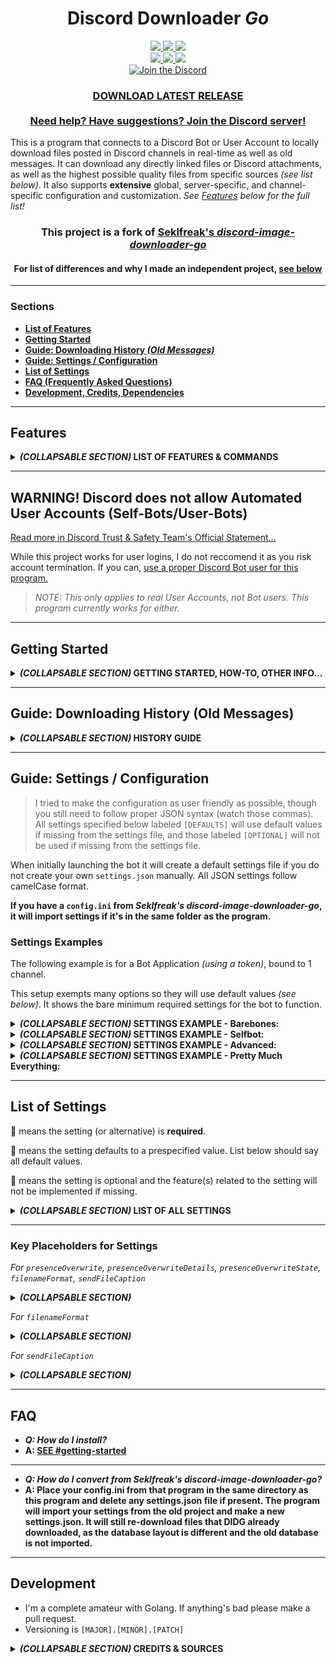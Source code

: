 <h1 align="center">
    Discord Downloader <i>Go</i>
</h1>
<p align="center">
    <a href="https://travis-ci.com/get-got/discord-downloader-go" alt="Travis Build">
        <img src="https://travis-ci.com/get-got/discord-downloader-go.svg?branch=master" />
    </a>
    <a href="https://hub.docker.com/r/getgot/discord-downloader-go" alt="Docker Build">
        <img src="https://img.shields.io/docker/cloud/build/getgot/discord-downloader-go" />
    </a>
    <a href="https://goreportcard.com/report/github.com/get-got/discord-downloader-go" alt="Go Report Card">
        <img src="https://goreportcard.com/badge/github.com/get-got/discord-downloader-go" />
    </a>
    <br>
    <a href="https://github.com/get-got/discord-downloader-go/releases" alt="All Releases">
        <img src="https://img.shields.io/github/downloads/get-got/discord-downloader-go/total?label=all-releases&logo=GitHub" />
    </a>
    <a href="https://hub.docker.com/r/getgot/discord-downloader-go" alt="Docker Pulls">
        <img src="https://img.shields.io/docker/pulls/getgot/discord-downloader-go?label=docker-pulls&logo=Docker" />
    </a>
    <a href="https://github.com/get-got/discord-downloader-go/releases/latest" alt="Latest Release">
        <img src="https://img.shields.io/github/downloads/get-got/discord-downloader-go/latest/total?label=latest-release&logo=GitHub" />
    </a>
    <br>
    <a href="https://discord.gg/6Z6FJZVaDV">
        <img src="https://img.shields.io/discord/780985109608005703?logo=discord"alt="Join the Discord">
    </a>
</p>
<h3 align="center">
    <a href="https://github.com/get-got/discord-downloader-go/releases/latest">
        <b>DOWNLOAD LATEST RELEASE</b>
    </a>
    <br/><br/>
    <a href="https://discord.com/invite/6Z6FJZVaDV">
        <b>Need help? Have suggestions? Join the Discord server!</b>
    </a>
</h3>

This is a program that connects to a Discord Bot or User Account to locally download files posted in Discord channels in real-time as well as old messages. It can download any directly linked files or Discord attachments, as well as the highest possible quality files from specific sources _(see list below)_. It also supports **extensive** global, server-specific, and channel-specific configuration and customization. _See [Features](#Features) below for the full list!_

<h3 align="center">
    <b>This project is a fork of <a href="https://github.com/Seklfreak/discord-image-downloader-go">Seklfreak's <i>discord-image-downloader-go</i></a></b>
</h3>
<h4 align="center">
    For list of differences and why I made an independent project, <a href="#differences-from-seklfreaks-discord-image-downloader-go--why-i-made-this"><b>see below</b></a>
</h4>

---

### Sections
* [**List of Features**](#features)
* [**Getting Started**](#getting-started)
* [**Guide: Downloading History _(Old Messages)_**](#guide-downloading-history-old-messages)
* [**Guide: Settings / Configuration**](#guide-settings--configuration)
* [**List of Settings**](#list-of-settings)
* [**FAQ (Frequently Asked Questions)**](#faq)
* [**Development, Credits, Dependencies**](#development)

---

## Features

<details>
<summary><b><i>(COLLAPSABLE SECTION)</i> LIST OF FEATURES & COMMANDS</b></summary>

### Supported Download Sources
* Discord File Attachments
* Direct Links to Files
* Twitter _(requires API key, see config section)_
* Instagram [BROKEN, WORKING ON IT]
* Reddit [BROKEN, WORKING ON IT]
* Imgur _(Single Posts & Albums)_
* Streamable
* Gfycat
* Tistory
* Mastodon [BROKEN, WORKING ON IT]
* Flickr _(requires API key, see config section)_
* Google Drive _(requires API Credentials, see config section)_
* _I'll always welcome requests but some sources can be tricky to parse..._
  
### Commands
Commands are used as `ddg <command> <?arguments?>` _(unless you've changed the prefix)_
Command     | Arguments? | Description
---         | ---   | ---
`help`, `commands`  | No    | Lists all commands.
`ping`, `test`      | No    | Pings the bot.
`info`      | No    | Displays relevant Discord info.
`status`    | No    | Shows the status of the bot.
`stats`     | No    | Shows channel stats.
`history`   | [**SEE HISTORY SECTION**](#guide-downloading-history-old-messages) | **(BOT AND SERVER ADMINS ONLY)** Processes history for old messages in channel.
`exit`, `kill`, `reload`    | No    | **(BOT ADMINS ONLY)** Exits the bot _(or restarts if using a keep-alive process manager)_.
`emojis`    | Optionally specify server IDs to download emojis from; separate by commas | **(BOT ADMINS ONLY)** Saves all emojis for channel.

</details>

---

## **WARNING!** Discord does not allow Automated User Accounts (Self-Bots/User-Bots)
[Read more in Discord Trust & Safety Team's Official Statement...](https://support.discordapp.com/hc/en-us/articles/115002192352-Automated-user-accounts-self-bots-)

While this project works for user logins, I do not reccomend it as you risk account termination. If you can, [use a proper Discord Bot user for this program.](https://discord.com/developers/applications)

> _NOTE: This only applies to real User Accounts, not Bot users. This program currently works for either._

---

## Getting Started
<details>
<summary><b><i>(COLLAPSABLE SECTION)</i> GETTING STARTED, HOW-TO, OTHER INFO...</b></summary>

_Confused? Try looking at [the step-by-step list.](#getting-started-step-by-step)_

Depending on your purpose for this program, there are various ways you can run it.
- [Run the executable file for your platform. _(Process managers like **pm2** work well for this)_](https://github.com/get-got/discord-downloader-go/releases/latest)
- [Run the executable file via command prompt. _(`discord-downloader-go.exe settings2` or similar to run multiple instances sharing a database with separate settings files)_](https://github.com/get-got/discord-downloader-go/releases/latest)
- [Run automated image builds in Docker.](https://hub.docker.com/r/getgot/discord-downloader-go) _(Google it)._
  - Mount your settings.json to ``/root/settings.json``
  - Mount a folder named "database" to ``/root/database``
  - Mount your save folders or the parent of your save folders within ``/root/``
    - _i.e. ``X:\My Folder`` to ``/root/My Folder``_
- Install Golang and compile/run the source code yourself. _(Google it)_

You can either create a `settings.json` following the examples & variables listed below, or have the program create a default file (if it is missing when you run the program, it will make one, and ask you if you want to enter in basic info for the new file).
- [Ensure you follow proper JSON syntax to avoid any unexpected errors.](https://www.w3schools.com/js/js_json_syntax.asp)
- [Having issues? Try this JSON Validator to ensure it's correctly formatted.](https://jsonformatter.curiousconcept.com/)

### Getting Started Step-by-Step
1. Download & put executable within it's own folder.
2. Configure Main Settings (or run once to have settings generated). [_(SEE BELOW)_](#list-of-settings)
3. Enter your login credentials in the `"credentials"` section. [_(SEE BELOW)_](#list-of-settings)
4. Put your Discord User ID as in the `"admins"` list of the settings. [_(SEE BELOW)_](#list-of-settings)
5. Put a Discord Channel ID for a private channel you have access to into the `"adminChannels"`. [_(SEE BELOW)_](#list-of-settings)
6. Put your desired Discord Channel IDs into the `"channels"` section. [_(SEE BELOW)_](#list-of-settings)
- I know it can be confusing if you don't have experience with programming or JSON in general, but this was the ideal setup for extensive configuration like this. Just be careful with comma & quote placement and you should be fine. [See examples below for help.](#settings-examples)

### Bot Login Credentials...
* If using a **Bot Application,** enter the token into the `"token"` setting. Remove the lines for `"username"` and `"password"` or leave blank (`""`). **To create a Bot User,** go to [discord.com/developers/applications](https://discord.com/developers/applications) and create a `New Application`. Once created, go to `Bot` and create. The token can be found on the `Bot` page. To invite to your server(s), go to `OAuth2` and check `"bot"`, copy the url, paste into browser and follow prompts for adding to server(s).
* If using a **User Account (Self-Bot),** fill out the `"username"` and `"password"` settings. Remove the line for `"token"` or leave blank (`""`).
* If using a **User Account (Self-Bot) with 2FA (Two-Factor Authentication),** enter the token into the `"token"` setting. Remove the lines for `"username"` and `"password"` or leave blank (`""`). Token can be found from `Developer Tools` in browser under `localStorage.token` or in the Discord client `Ctrl+Shift+I (Windows)`/`Cmd+Option+I (Mac)` under `Application → Local Storage → https://discordapp.com → "token"`.

### Bot Permissions in Discord...
* In order to perform basic downloading functions, the bot will need `Read Message` permissions in the server(s) of your designated channel(s).
* In order to respond to commands, the bot will need `Send Message` permissions in the server(s) of your designated channel(s). If executing commands via an Admin Channel, the bot will only need `Send Message` permissions for that channel, and that permission will not be required for the source channel.
* In order to process history commands, the bot will need `Read Message History` permissions in the server(s) of your designated channel(s).

#### NOTE: GENUINE DISCORD BOTS REQUIRE PERMISSIONS ENABLED!
* Go to the Discord Application management page, choose your application, go to the `Bot` category, and ensure `Message Content Intent` is enabled.

<img src="https://i.imgur.com/2GcyA2B.png"/>

### How to Find Discord IDs...
* ***Use the info command!***
* **Discord Developer Mode:** Enable `Developer Mode` in Discord settings under `Appearance`.
* **Finding Channel ID:** _Enable Discord Developer Mode (see above),_ right click on the channel and `Copy ID`.
* **Finding User ID:** _Enable Discord Developer Mode (see above),_ right click on the user and `Copy ID`.
* **Finding Emoji ID:** _Enable Discord Developer Mode (see above),_ right click on the emoji and `Copy ID`.
* **Finding DM/PM ID:** Inspect Element on the DM icon for the desired user. Look for `href="/channels/@me/CHANNEL_ID_HERE"`. Using this ID in place of a normal channel ID should work perfectly fine.

---

### Differences from [Seklfreak's _discord-image-downloader-go_](https://github.com/Seklfreak/discord-image-downloader-go) & Why I made this
* _Better command formatting & support_
* Configuration is JSON-based rather than ini to allow more elaborate settings and better organization. With this came many features such as channel-specific settings.
* Channel-specific control of downloaded filetypes / content types (considers things like .mov as videos as well, rather than ignore them), Optional dividing of content types into separate folders.
* **Download Support for Reddit & Mastodon.**
* (Optional) Reactions upon download success.
* (Optional) Discord messages upon encountered errors.
* Extensive bot status/presence customization.
* Consistent Log Formatting, Color-Coded Logging
* Somewhat different organization than original project; initially created from scratch then components ported over.
* _Various fixes, improvements, and dependency updates that I also contributed to Seklfreak's original project._

> I've been a user of Seklfreak's project since ~2018 and it's been great for my uses, but there were certain aspects I wanted to expand upon, one of those being customization of channel configuration, and other features like message reactions upon success, differently formatted statuses, etc. If some aspects are rudimentary or messy, please make a pull request, as this is my first project using Go and I've learned everything from observation & Stack Overflow.

</details>

---

## Guide: Downloading History (Old Messages)
<details>
<summary><b><i>(COLLAPSABLE SECTION)</i> HISTORY GUIDE</b></summary>

> This guide is to show you how to make the bot go through all old messages in a channel and catalog them as though they were being sent right now, in order to download them all.

### Command Arguments
If no channel IDs are specified, it will try and use the channel ID for the channel you're using the command in.

Argument / Flag         | Details
---                     | ---
**channel ID(s)**       | One or more channel IDs, separated by commas if multiple.
`all`                   | Use all available registered channels.
`cancel` or `stop`      | Stop downloading history for specified channel(s).
`--since=YYYY-MM-DD`    | Will process messages sent after this date.
`--since=message_id`    | Will process messages sent after this message.
`--before=YYYY-MM-DD`   | Will process messages sent before this date.
`--before=message_id`   | Will process messages sent before this message.

***Order of arguments does not matter.***

#### Examples
* `ddg history`
* `ddg history cancel`
* `ddg history all`
* `ddg history stop all`
* `ddg history 000111000111000`
* `ddg history 000111000111000, 000222000222000`
* `ddg history 000111000111000,000222000222000,000333000333000`
* `ddg history 000111000111000, 000333000333000 cancel`
* `ddg history 000111000111000 --before=000555000555000`
* `ddg history 000111000111000 --since=2020-01-02`
* `ddg history 000111000111000 --since=2020-10-12 --before=2021-05-06`
* `ddg history 000111000111000 --since=000555000555000 --before=2021-05-06`

</details>

---

## Guide: Settings / Configuration
> I tried to make the configuration as user friendly as possible, though you still need to follow proper JSON syntax (watch those commas). All settings specified below labeled `[DEFAULTS]` will use default values if missing from the settings file, and those labeled `[OPTIONAL]` will not be used if missing from the settings file.

When initially launching the bot it will create a default settings file if you do not create your own `settings.json` manually. All JSON settings follow camelCase format.

**If you have a ``config.ini`` from _Seklfreak's discord-image-downloader-go_, it will import settings if it's in the same folder as the program.**

### Settings Examples
The following example is for a Bot Application _(using a token)_, bound to 1 channel.

This setup exempts many options so they will use default values _(see below)_. It shows the bare minimum required settings for the bot to function.

<details>
<summary><b><i>(COLLAPSABLE SECTION)</i> SETTINGS EXAMPLE - Barebones:</b></summary>

```javascript
{
    "credentials": {
        "token": "YOUR_TOKEN"
    },
    "channels": [
        {
            "channel": "DISCORD_CHANNEL_ID_TO_DOWNLOAD_FROM",
            "destination": "FOLDER_LOCATION_TO_DOWNLOAD_TO"
        }
    ]
}
```

</details>

<details>
<summary><b><i>(COLLAPSABLE SECTION)</i> SETTINGS EXAMPLE - Selfbot:</b></summary>

```javascript
{
    "credentials": {
        "email": "REPLACE_WITH_YOUR_EMAIL",
        "password": "REPLACE_WITH_YOUR_PASSWORD"
    },
    "scanOwnMessages": true,
    "presenceEnabled": false,
    "channels": [
        {
            "channel": "DISCORD_CHANNEL_ID_TO_DOWNLOAD_FROM",
            "destination": "FOLDER_LOCATION_TO_DOWNLOAD_TO",
            "allowCommands": false,
            "errorMessages": false,
            "reactWhenDownloaded": false
        }
    ]
}
```

</details>

<details>
<summary><b><i>(COLLAPSABLE SECTION)</i> SETTINGS EXAMPLE - Advanced:</b></summary>

```javascript
{
    "credentials": {
        "token": "YOUR_TOKEN",
        "twitterAccessToken": "aaa",
        "twitterAccessTokenSecret": "bbb",
        "twitterConsumerKey": "ccc",
        "twitterConsumerSecret": "ddd"
    },
    "admins": [ "YOUR_DISCORD_USER_ID", "YOUR_FRIENDS_DISCORD_USER_ID" ],
    "adminChannels": [
        {
            "channel": "CHANNEL_ID_FOR_ADMIN_CONTROL"
        }
    ],
    "debugOutput": true,
    "commandPrefix": "downloader_",
    "allowSkipping": true,
    "allowGlobalCommands": true,
    "asyncHistory": false,
    "downloadRetryMax": 5,
    "downloadTimeout": 120,
    "githubUpdateChecking": true,
    "discordLogLevel": 2,
    "filterDuplicateImages": true,
    "filterDuplicateImagesThreshold": 75,
    "presenceEnabled": true,
    "presenceStatus": "dnd",
    "presenceType": 3,
    "presenceOverwrite": "{{count}} files",
    "filenameFormat": "{{date}} {{file}}",
    "filenameDateFormat": "2006.01.02-15.04.05 ",
    "embedColor": "#EE22CC",
    "inflateCount": 12345,
    "channels": [
        {
            "channel": "THIS_CHANNEL_ONLY_DOWNLOADS_MEDIA",
            "destination": "media",
            "overwriteAllowSkipping": false,
            "saveImages": true,
            "saveVideos": true,
            "saveAudioFiles": true,
            "saveTextFiles": false,
            "saveOtherFiles": false
        },
        {
            "channel": "THIS_CHANNEL_IS_STEALTHY",
            "destination": "stealthy",
            "allowCommands": false,
            "errorMessages": false,
            "updatePresence": false,
            "reactWhenDownloaded": false
        },
        {
            "channels": [ "CHANNEL_1", "CHANNEL_2", "CHANNEL_3", "CHANNEL_4", "CHANNEL_5" ],
            "destination": "stuff",
            "allowCommands": false,
            "errorMessages": false,
            "updatePresence": false,
            "reactWhenDownloaded": false
        }
    ]
}
```

</details>

<details>
<summary><b><i>(COLLAPSABLE SECTION)</i> SETTINGS EXAMPLE - Pretty Much Everything:</b></summary>

```javascript
{
    "_constants": {
        "DOWNLOAD_FOLDER":              "X:/Discord Downloads",
        "MY_TOKEN":                     "aaabbbccc111222333",
        "TWITTER_ACCESS_TOKEN_SECRET":  "aaabbbccc111222333",
        "TWITTER_ACCESS_TOKEN":         "aaabbbccc111222333",
        "TWITTER_CONSUMER_KEY":         "aaabbbccc111222333",
        "TWITTER_CONSUMER_SECRET":      "aaabbbccc111222333",
        "FLICKR_API_KEY":               "aaabbbccc111222333",
        "GOOGLE_DRIVE_CREDS":           "googleDriveCreds.json",

        "MY_USER_ID":       "000111222333444555",
        "BOBS_USER_ID":     "000111222333444555",

        "SERVER_MAIN":               "000111222333444555",
        "CHANNEL_MAIN_GENERAL":      "000111222333444555",
        "CHANNEL_MAIN_MEMES":        "000111222333444555",
        "CHANNEL_MAIN_SPAM":         "000111222333444555",
        "CHANNEL_MAIN_PHOTOS":       "000111222333444555",
        "CHANNEL_MAIN_ARCHIVE":      "000111222333444555",
        "CHANNEL_MAIN_BOT_ADMIN":    "000111222333444555",

        "SERVER_BOBS":              "000111222333444555",
        "CHANNEL_BOBS_GENERAL":     "000111222333444555",
        "CHANNEL_BOBS_MEMES":       "000111222333444555",
        "CHANNEL_BOBS_SPAM":        "000111222333444555",
        "CHANNEL_BOBS_BOT_ADMIN":   "000111222333444555",

        "SERVER_GAMERZ":                "000111222333444555",
        "CHANNEL_GAMERZ_GENERAL":       "000111222333444555",
        "CHANNEL_GAMERZ_MEMES":         "000111222333444555",
        "CHANNEL_GAMERZ_VIDEOS":        "000111222333444555",
        "CHANNEL_GAMERZ_SPAM":          "000111222333444555",
        "CHANNEL_GAMERZ_SCREENSHOTS":   "000111222333444555"
    },
    "credentials": {
        "token": "MY_TOKEN",
        "twitterAccessToken": "TWITTER_ACCESS_TOKEN",
        "twitterAccessTokenSecret": "TWITTER_ACCESS_TOKEN_SECRET",
        "twitterConsumerKey": "TWITTER_CONSUMER_KEY",
        "twitterConsumerSecret": "TWITTER_CONSUMER_SECRET",
        "flickrApiKey": "FLICKR_API_KEY",
        "googleDriveCredentialsJSON": "GOOGLE_DRIVE_CREDS"
    },
    "admins": [ "MY_USER_ID", "BOBS_USER_ID" ],
    "adminChannels": [
        {
            "channel": "CHANNEL_MAIN_BOT_ADMIN"
        },
        {
            "channel": "CHANNEL_BOBS_BOT_ADMIN"
        }
    ],
    "debugOutput": true,
    "commandPrefix": "d_",
    "allowSkipping": true,
    "scanOwnMessages": true,
    "checkPermissions": false,
    "allowGlobalCommands": false,
    "autorunHistory": true,
    "autorunHistoryBefore": "2022-02-05",
    "autorunHistorySince": "2020-02-05",
    "asyncHistory": false,
    "downloadRetryMax": 5,
    "downloadTimeout": 120,
    "discordLogLevel": 3,
    "githubUpdateChecking": false,
    "filterDuplicateImages": true,
    "filterDuplicateImagesThreshold": 50,
    "presenceEnabled": true,
    "presenceStatus": "idle",
    "presenceType": 3,
    "presenceOverwrite": "{{count}} things",
    "presenceOverwriteDetails": "these are my details",
    "presenceOverwriteState": "this is my state",
    "filenameFormat": "{{date}} {{file}}",
    "filenameDateFormat": "2006.01.02_15.04.05_",
    "embedColor": "#FF0000",
    "inflateCount": 69,
    "numberFormatEuropean": true,
    "all": {
        "destination": "DOWNLOAD_FOLDER/Unregistered",
        "allowCommands": false,
        "errorMessages": false,
        "scanEdits": true,
        "ignoreBots": false,
        "overwriteAutorunHistory": false,
        "overwriteAutorunHistoryBefore": "2022-02-05",
        "overwriteAutorunHistorySince": "2020-02-05",
        "updatePresence": false,
        "reactWhenDownloaded": false,
        "typeWhileProcessing": false,
        "divideFoldersByServer": true,
        "divideFoldersByChannel": true,
        "divideFoldersByUser": false,
        "divideFoldersByType": false,
        "saveImages": true,
        "saveVideos": true,
        "saveAudioFiles": true,
        "saveTextFiles": false,
        "saveOtherFiles": true,
        "savePossibleDuplicates": true,
        "filters": {
            "blockedExtensions": [
                ".htm",
                ".html",
                ".php",
                ".bat",
                ".sh",
                ".jar",
                ".exe"
            ]
        },
        "logLinks": {
            "destination": "log_links",
            "destinationIsFolder": true,
            "divideLogsByServer": true,
            "divideLogsByChannel": true,
            "divideLogsByUser": true,
            "userData": true
        },
        "logMessages": {
            "destination": "log_messages",
            "destinationIsFolder": true,
            "divideLogsByServer": true,
            "divideLogsByChannel": true,
            "divideLogsByUser": true,
            "userData": true
        }
    },
    "allBlacklistChannels": [ "CHANNEL_I_DONT_LIKE", "OTHER_CHANNEL_I_DONT_LIKE" ],
    "allBlacklistServers": [ "SERVER_MAIN", "SERVER_BOBS" ],
    "servers": [
        {
            "server": "SERVER_MAIN",
            "destination": "DOWNLOAD_FOLDER/- My Server",
            "divideFoldersByChannel": true
        },
        {
            "servers": [ "SERVER_BOBS", "SERVER_GAMERZ" ],
            "destination": "DOWNLOAD_FOLDER/- Friends Servers",
            "divideFoldersByServer": true,
            "divideFoldersByChannel": true
        }
    ],
    "channels": [
        {
            "channel": "CHANNEL_MAIN_SPAM",
            "destination": "DOWNLOAD_FOLDER/Spam",
            "overwriteAllowSkipping": false,
            "saveImages": true,
            "saveVideos": true,
            "saveAudioFiles": true,
            "saveTextFiles": false,
            "saveOtherFiles": false
        },
        {
            "channel": "CHANNEL_BOBS_SPAM",
            "destination": "DOWNLOAD_FOLDER/Spam - Bob",
            "overwriteAllowSkipping": false,
            "saveImages": true,
            "saveVideos": true,
            "saveAudioFiles": true,
            "saveTextFiles": false,
            "saveOtherFiles": false
        },
        {
            "channels": [ "CHANNEL_MAIN_MEMES", "CHANNEL_BOBS_MEMES", "CHANNEL_GAMERZ_MEMES" ],
            "destination": "DOWNLOAD_FOLDER/Our Memes",
            "allowCommands": true,
            "errorMessages": true,
            "updatePresence": true,
            "reactWhenDownloaded": true,
            "saveImages": true,
            "saveVideos": true,
            "saveAudioFiles": false,
            "saveTextFiles": false,
            "saveOtherFiles": true
        }
    ]
}
```

</details>

---

## List of Settings
:small_red_triangle: means the setting (or alternative) is **required**.

:small_blue_diamond: means the setting defaults to a prespecified value. List below should say all default values.

:small_orange_diamond: means the setting is optional and the feature(s) related to the setting will not be implemented if missing.

<details>
<summary><b><i>(COLLAPSABLE SECTION)</i> LIST OF ALL SETTINGS</b></summary>

* :small_orange_diamond: **"_constants"**
    * — _settings.\_constants : list of name:value strings_
    * Use constants to replace values throughout the rest of the settings.
        * ***Note:*** _If a constants name is used within another longer constants name, make sure the longer one is higher in order than the shorter one, otherwise the longer one will not be used properly. (i.e. if you have MY\_CONSTANT and MY\_CONSTANT\_TWO, put MY\_CONSTANT\_TWO above MY\_CONSTANT)_
    * **Basic Example:**
    ```json
    {
        "_constants": {
            "MY_TOKEN": "my token here",
            "ADMIN_CHANNEL": "123456789"
        },
        "credentials": {
            "token": "MY_TOKEN"
        },
        "adminChannels": {
            "channel": "ADMIN_CHANNEL"
        }
    }
    ```
---
* :small_red_triangle: **"credentials"**
    * — _settings.credentials : setting:value list_
    * :small_red_triangle: **"token"**
        * — _settings.credentials.token : string_
        * _REQUIRED FOR BOT APPLICATION LOGIN OR USER LOGIN WITH 2FA, don't include if using User Login without 2FA._
    * :small_red_triangle: **"email"**
        * — _settings.credentials.email : string_
        * _REQUIRED FOR USER LOGIN WITHOUT 2FA, don't include if using Bot Application Login._
    * :small_red_triangle: **"password"**
        * — _settings.credentials.password : string_
        * _REQUIRED FOR USER LOGIN WITHOUT 2FA, don't include if using Bot Application Login._
    ---
    * :small_orange_diamond: "twitterAccessToken"
        * — _settings.credentials.twitterAccessToken : string_
        * _Won't use Twitter API for fetching media from tweets if credentials are missing._
    * :small_orange_diamond: "twitterAccessTokenSecret"
        * — _settings.credentials.twitterAccessTokenSecret : string_
        * _Won't use Twitter API for fetching media from tweets if credentials are missing._
    * :small_orange_diamond: "twitterConsumerKey"
        * — _settings.credentials.twitterConsumerKey : string_
        * _Won't use Twitter API for fetching media from tweets if credentials are missing._
    * :small_orange_diamond: "twitterConsumerSecret"
        * — _settings.credentials.twitterConsumerSecret : string_
        * _Won't use Twitter API for fetching media from tweets if credentials are missing._
    * :small_orange_diamond: "flickrApiKey"
        * — _settings.credentials.flickrApiKey : string_
        * _Won't use Flickr API for fetching media from posts/albums if credentials are missing._
    * :small_orange_diamond: "googleDriveCredentialsJSON"
        * — _settings.credentials.googleDriveCredentialsJSON : string_
        * _Path for Google Drive API credentials JSON file._
        * _Won't use Google Drive API for fetching files if credentials are missing._
---
* :small_orange_diamond: "admins"
    * — _settings.admins : list of strings_
    * List of User ID strings for users allowed to use admin commands
* :small_orange_diamond: "adminChannels"
    * — _settings.adminChannels : list of setting:value groups_
    * :small_red_triangle: **"channel"** _`[USE THIS OR "channels"]`_
        * — _settings.adminChannel.channel : string_
        * _Channel ID for admin commands & logging._
    * :small_red_triangle: **"channels"** _`[USE THIS OR "channel"]`_
        * — _settings.adminChannel.channels : list of strings_
        * Channel IDs to monitor, for if you want the same configuration for multiple channels.
    * :small_blue_diamond: "logProgram"
        * — _settings.adminChannel.logProgram : boolean_
        * _Default:_ `false`
        * _Sends all program output to admin channel(s)._
    * :small_blue_diamond: "logStatus"
        * — _settings.adminChannel.logStatus : boolean_
        * _Default:_ `true`
        * _Send status messages to admin channel(s) upon launch._
    * :small_blue_diamond: "logErrors"
        * — _settings.adminChannel.logErrors : boolean_
        * _Default:_ `true`
        * _Send error messages to admin channel(s) when encountering errors._
    * :small_blue_diamond: "unlockCommands"
        * — _settings.adminChannel.unlockCommands : boolean_
        * _Default:_ `false`
        * _Unrestrict admin commands so anyone can use within this admin channel._
---
* :small_blue_diamond: "debugOutput"
    * — _settings.debugOutput : boolean_
    * _Default:_ `false`
    * Output debugging information.
* :small_blue_diamond: "messageOutput"
    * — _settings.messageOutput : boolean_
    * _Default:_ `true`
    * Output handled Discord messages.
* :small_blue_diamond: "commandPrefix"
    * — _settings.commandPrefix : string_
    * _Default:_ `"ddg "`
* :small_blue_diamond: "allowSkipping"
    * — _settings.allowSkipping : boolean_
    * _Default:_ `true`
    * Allow scanning for keywords to skip content downloading.
    * `"skip", "ignore", "don't save", "no save"`
* :small_blue_diamond: "scanOwnMessages"
    * — _settings.scanOwnMessages : boolean_
    * _Default:_ `false`
    * Scans the bots own messages for content to download, only useful if using as a selfbot.
* :small_blue_diamond: "checkPermissions"
    * — _settings.checkPermissions : boolean_
    * _Default:_ `true`
    * Checks Discord permissions before attempting requests/actions.
* :small_blue_diamond: "allowGlobalCommands"
    * — _settings.allowGlobalCommands : boolean_
    * _Default:_ `true`
    * Allow certain commands to be used even if not registered in `channels` or `adminChannels`.
* :small_orange_diamond: "autorunHistory"
    * — _settings.autorunHistory : boolean_
    * Autorun history for all registered channels in background upon launch.
    * _This can take anywhere between 2 minutes and 2 hours. It depends on how many channels your bot monitors and how many messages it has to go through. It can help to disable it by-channel for channels that don't require it (see `overwriteAutorunHistory` in channel options)._
* :small_orange_diamond: "autorunHistoryBefore"
    * — _settings.autorunHistoryBefore : string_
    * Date filter for `autorunHistory`
* :small_orange_diamond: "autorunHistorySince"
    * — _settings.autorunHistorySince : string_
    * Date filter for `autorunHistory`
* :small_orange_diamond: "asyncHistory"
    * — _settings.asyncHistory : boolean_
    * Runs history commands simultaneously rather than one after the other.
      * **WARNING!!! May result in Discord API Rate Limiting with many channels**, difficulty troubleshooting, exploding CPUs, melted RAM.
* :small_orange_diamond: "exitOnBadConnection"
    * — _settings.exitOnBadConnection : boolean_
    * Exits the program upon detecting a connection issue rather than attempting to reconnect.
* :small_blue_diamond: "downloadRetryMax"
    * — _settings.downloadRetryMax : number_
    * _Default:_ `3`
* :small_blue_diamond: "downloadTimeout"
    * — _settings.downloadTimeout : number_
    * _Default:_ `60`
* :small_blue_diamond: "discordTimeout"
    * — _settings.discordTimeout : number_
    * _Default:_ `180`
* :small_blue_diamond: "githubUpdateChecking"
    * — _settings.githubUpdateChecking : boolean_
    * _Default:_ `true`
    * Check for updates from this repo.
* :small_blue_diamond: "discordLogLevel"
    * — _settings.discordLogLevel : number_
    * _Default:_ `0`
    * 0 = LogError
    * 1 = LogWarning
    * 2 = LogInformational
    * 3 = LogDebug _(everything)_
* :small_blue_diamond: "filterDuplicateImages"
    * — _settings.filterDuplicateImages : boolean_
    * _Default:_ `false`
    * **Experimental** feature to filter out images that are too similar to other cached images.
    * _Caching of image data is stored via a database file; it will not read all pre-existing images._
* :small_blue_diamond: "filterDuplicateImagesThreshold"
    * — _settings.filterDuplicateImagesThreshold : number with decimals_
    * _Default:_ `0`
    * Threshold for what the bot considers too similar of an image comparison score. Lower = more similar (lowest is around -109.7), Higher = less similar (does not really have a maximum, would require your own testing).
---
* :small_blue_diamond: "presenceEnabled"
    * — _settings.presenceEnabled : boolean_
    * _Default:_ `true`
* :small_blue_diamond: "presenceStatus"
    * — _settings.presenceStatus : string_
    * _Default:_ `"idle"`
    * Presence status type.
    * `"online"`, `"idle"`, `"dnd"`, `"invisible"`, `"offline"`
* :small_blue_diamond: "presenceType"
    * — _settings.presenceType : number_
    * _Default:_ `0`
    * Presence label type. _("Playing \<activity\>", "Listening to \<activity\>", etc)_
    * `Game = 0, Streaming = 1, Listening = 2, Watching = 3, Custom = 4`
        * If Bot User, Streaming & Custom won't work properly.
* :small_orange_diamond: "presenceOverwrite"
    * — _settings.presenceOverwrite : string_
    * _Unused by Default_
    * Replace counter status with custom string.
    * [see Key Placeholders for customization...](#key-placeholders-for-settings)
* :small_orange_diamond: "presenceOverwriteDetails"
    * — _settings.presenceOverwriteDetails : string_
    * _Unused by Default_
    * Replace counter status details with custom string (only works for User, not Bot).
    * [see Key Placeholders for customization...](#key-placeholders-for-settings)
* :small_orange_diamond: "presenceOverwriteState"
    * — _settings.presenceOverwriteState : string_
    * _Unused by Default_
    * Replace counter status state with custom string (only works for User, not Bot).
    * [see Key Placeholders for customization...](#key-placeholders-for-settings)
---
* :small_blue_diamond: "reactWhenDownloaded"
    * — _settings.reactWhenDownloaded : boolean_
    * _Default:_ `true`
    * Confirmation reaction that file(s) successfully downloaded. Is overwritten by the channel/server equivelant of this setting.
* :small_blue_diamond: "reactWhenDownloadedHistory"
    * — _settings.reactWhenDownloaded : boolean_
    * _Default:_ `false`
    * Confirmation reaction that file(s) successfully downloaded when processing history commands. Is overwritten by the channel/server equivelant of this setting.
---
* :small_blue_diamond: "filenameFormat"
    * — _settings.filenameFormat : string_
    * _Default:_ `"{{date}} {{file}}"`
    * [see Key Placeholders for customization...](#key-placeholders-for-settings)
* :small_blue_diamond: "filenameDateFormat"
    * — _settings.filenameDateFormat : string_
    * _Default:_ `"2006-01-02_15-04-05 "`
    * [see this Stack Overflow post regarding Golang date formatting.](https://stackoverflow.com/questions/20234104/how-to-format-current-time-using-a-yyyymmddhhmmss-format)
* :small_orange_diamond: "embedColor"
    * — _settings.embedColor : string_
    * _Unused by Default_
    * Supports `random`/`rand`, `role`/`user`, or RGB in hex or int format (ex: #FF0000 or 16711680).
* :small_orange_diamond: "inflateCount"
    * — _settings.inflateCount : number_
    * _Unused by Default_
    * Inflates the count of total files downloaded by the bot. I only added this for my own personal use to represent an accurate total amount of files downloaded by previous bots I used.
* :small_blue_diamond: "numberFormatEuropean"
    * — _settings.numberFormatEuropean : boolean_
    * _Default:_ false
    * Formats numbers as `123.456,78`/`123.46k` rather than `123,456.78`/`123,46k`.
---
### _Sources_
* :small_orange_diamond: **"all"**
    * — _settings.all : list of setting:value options_
    * **Follow `channels` below for variables, except channel & server ID(s) are not used.**
    * If a pre-existing config for the channel or server is not found, it will download from **any and every channel** it has access to using your specified settings.
* :small_orange_diamond: "allBlacklistServers"
    * — _settings.allBlacklistServers : list of strings_
    * _Unused by Default_
    * Blacklists servers (by ID) from `all`.
* :small_orange_diamond: "allBlacklistChannels"
    * — _settings.allBlacklistChannels : list of strings_
    * _Unused by Default_
    * Blacklists channels (by ID) from `all`.


* :small_red_triangle: **"servers"** _`[USE THIS OR "channels"]`_
    * — _settings.servers : list of setting:value groups_
    * :small_red_triangle: **"server"** _`[USE THIS OR "servers"]`_
        * — _settings.servers[].server : string_
        * Server ID to monitor.
    * :small_red_triangle: **"servers"** _`[USE THIS OR "server"]`_
        * — _settings.servers[].servers : list of strings_
        * Server IDs to monitor, for if you want the same configuration for multiple servers.
    * :small_orange_diamond: "serverBlacklist"
        * — _settings.servers[].serverBlacklist : list of strings_
        * Blacklist specific channels from the encompassing server(s).
    * **ALL OTHER VARIABLES ARE SAME AS "channels" BELOW**
* :small_red_triangle: **"channels"** _`[USE THIS OR "servers"]`_
    * — _settings.channels : list of setting:value groups_
    * :small_red_triangle: **"channel"** _`[USE THIS OR "channels"]`_
        * — _settings.channels[].channel : string_
        * Channel ID to monitor.
    * :small_red_triangle: **"channels"** _`[USE THIS OR "channel"]`_
        * — _settings.channels[].channels : list of strings_
        * Channel IDs to monitor, for if you want the same configuration for multiple channels.
    ---
    #### _Source - Setup_
    * :small_red_triangle: **"destination"**
        * — _settings.channels[].destination : string_
        * Folder path for saving files, can be full path or local subfolder.
    * :small_blue_diamond: "enabled"
        * — _settings.channels[].enabled : boolean_
        * _Default:_ `true`
        * Toggles bot functionality for channel.
    * :small_blue_diamond: "save"
        * — _settings.channels[].save : boolean_
        * _Default:_ `true`
        * Toggles whether the files actually get downloaded/saved.
    * :small_blue_diamond: "allowCommands"
        * — _settings.channels[].allowCommands : boolean_
        * _Default:_ `true`
        * Allow use of commands like ping, help, etc.
    * :small_blue_diamond: "scanEdits"
        * — _settings.channels[].scanEdits : boolean_
        * _Default:_ `true`
        * Check edits for un-downloaded media.
    * :small_blue_diamond: "ignoreBots"
        * — _settings.channels[].ignoreBots : boolean_
        * _Default:_ `false`
        * Ignores messages from Bot users.
    * :small_orange_diamond: overwriteAutorunHistory
        * — _settings.channels[].overwriteAutorunHistory : boolean_
        * Overwrite global setting for autorunning history for all registered channels in background upon launch.
    * :small_orange_diamond: overwriteAutorunHistoryBefore
        * — _settings.channels[].overwriteAutorunHistoryBefore : string_
        * Date filter for `overwriteAutorunHistory`
    * :small_orange_diamond: overwriteAutorunHistorySince
        * — _settings.channels[].overwriteAutorunHistorySince : string_
        * Date filter for `overwriteAutorunHistory`
    * :small_orange_diamond: overwriteSendHistoryStatus
        * — _settings.channels[].overwriteSendHistoryStatus : boolean_
        * Overwrite global setting for whether or not to send history status messages.
    * :small_orange_diamond: overwriteSendAutorunHistoryStatus
        * — _settings.channels[].overwriteSendAutorunHistoryStatus : boolean_
        * Overwrite global setting for whether or not to send Autorun history status messages.
    * :small_blue_diamond: "sendErrorMessages"
        * — _settings.channels[].sendErrorMessages : boolean_
        * _Default:_ `true`
        * Send response messages when downloads fail or other download-related errors are encountered.
    * :small_orange_diamond: "sendFileToChannel"
        * — _settings.channels[].sendFileToChannel : string_
        * Forwards/crossposts/logs downloaded files to specified channel (or channels if used as `sendFileToChannels` below). By default will send as the actual file
    * :small_orange_diamond: "sendFileToChannels"
        * — _settings.channels[].sendFileToChannels : list of strings_
        * List form of `sendFileToChannel` above.
    * :small_blue_diamond: "sendFileDirectly"
        * — _settings.channels[].sendFileDirectly : boolean_
        * _Default:_ `true`
        * Sends raw file to channel(s) rather than embedded download link.
    * :small_orange_diamond: "sendFileCaption"
        * — _settings.channels[].sendFileCaption : string_
        * Caption to accompany forwarded files, keys to replace follow [Key Placeholders for customization,](#key-placeholders-for-settings) in addition to `{{channelID}}, {{serverID}}, {{channelName}}`.
    ---
    #### _Source - Appearance_
    * :small_blue_diamond: "updatePresence"
        * — _settings.channels[].updatePresence : boolean_
        * _Default:_ `true`
        * Update Discord Presence when download succeeds within this channel.
    * :small_blue_diamond: "reactWhenDownloaded"
        * — _settings.channels[].reactWhenDownloaded : boolean_
        * _Default:_ `true`
        * Confirmation reaction that file(s) successfully downloaded.
    * :small_orange_diamond: "reactWhenDownloadedEmoji"
        * — _settings.channels[].reactWhenDownloadedEmoji : string_
        * _Unused by Default_
        * Uses specified emoji rather than random server emojis. Simply pasting a standard emoji will work, for custom Discord emojis use "name:ID" format.
    * :small_blue_diamond: "reactWhenDownloadedHistory"
        * — _settings.channels[].reactWhenDownloadedHistory : boolean_
        * _Default:_ `false`
        * Reacts to old messages when processing history.
    * :small_blue_diamond: "blacklistReactEmojis"
        * — _settings.channels[].blacklistReactEmojis : list of strings_
        * _Unused by Default_
        * Block specific emojis from being used for reacts. Simply pasting a standard emoji will work, for custom Discord emojis use "name:ID" format.
    * :small_blue_diamond: "typeWhileProcessing"
        * — _settings.channels[].typeWhileProcessing : boolean_
        * _Default:_ `false`
        * Shows _"<name> is typing..."_ while processing things that aren't processed instantly, like history cataloging.
    ---
    #### _Source - Overwrite Globals_
    * :small_orange_diamond: "overwriteFilenameDateFormat"
        * — _settings.channels[].overwriteFilenameDateFormat : string_
        * _Unused by Default_
        * Overwrites the global setting `filenameDateFormat` _(see above)_
        * [see this Stack Overflow post regarding Golang date formatting.](https://stackoverflow.com/questions/20234104/how-to-format-current-time-using-a-yyyymmddhhmmss-format)
    * :small_orange_diamond: "overwriteAllowSkipping"
        * — _settings.channels[].overwriteAllowSkipping : boolean_
        * _Unused by Default_
        * Allow scanning for keywords to skip content downloading.
        * `"skip", "ignore", "don't save", "no save"`
    * :small_orange_diamond: "overwriteEmbedColor"
        * — _settings.channels[].overwriteEmbedColor : string_
        * _Unused by Default_
        * Supports `random`/`rand`, `role`/`user`, or RGB in hex or int format (ex: #FF0000 or 16711680).
    ---
    #### _Source - Saving Rules_
    * :small_blue_diamond: "divideFoldersByServer"
        * — _settings.channels[].divideFoldersByServer : boolean_
        * _Default:_ `false`
        * Separate files into subfolders by server of origin _(e.g. "My Server", "My Friends Server")_
    * :small_blue_diamond: "divideFoldersByChannel"
        * — _settings.channels[].divideFoldersByChannel : boolean_
        * _Default:_ `false`
        * Separate files into subfolders by channel of origin _(e.g. "my-channel", "my-other-channel")_
    * :small_blue_diamond: "divideFoldersByUser"
        * — _settings.channels[].divideFoldersByUser : boolean_
        * _Default:_ `false`
        * Separate files into subfolders by user who sent _(e.g. "Me#1234", "My Friend#0000")_
    * :small_blue_diamond: "divideFoldersByType"
        * — _settings.channels[].divideFoldersByType : boolean_
        * _Default:_ `true`
        * Separate files into subfolders by type _(e.g. "images", "video", "audio", "text", "other")_
    * :small_blue_diamond: "divideFoldersUseID"
        * — _settings.channels[].divideFoldersUseID : boolean_
        * _Default:_ `false`
        * Uses ID rather than Name for `"divideFoldersByServer"`, `"divideFoldersByChannel"`, `"divideFoldersByUser"`. I would recommend this if any servers you download from have server/channel/usernames changed frequently.
    * :small_blue_diamond: "saveImages"
        * — _settings.channels[].saveImages : boolean_
        * _Default:_ `true`
    * :small_blue_diamond: "saveVideos"
        * — _settings.channels[].saveVideos : boolean_
        * _Default:_ `true`
    * :small_blue_diamond: "saveAudioFiles"
        * — _settings.channels[].saveAudioFiles : boolean_
        * _Default:_ `false`
    * :small_blue_diamond: "saveTextFiles"
        * — _settings.channels[].saveTextFiles : boolean_
        * _Default:_ `false`
    * :small_blue_diamond: "saveOtherFiles"
        * — _settings.channels[].saveOtherFiles : boolean_
        * _Default:_ `false`
    * :small_blue_diamond: "savePossibleDuplicates"
        * — _settings.channels[].savePossibleDuplicates : boolean_
        * _Default:_ `false`
        * Save file even if exact filename already exists or exact URL is already recorded in database.


    * :small_orange_diamond: "filters"
        * — _settings.channels[].filters : setting:value group_
        * _Filter prioritizes Users before Roles before Phrases._
        * :small_blue_diamond: "blockedPhrases"
            * — _settings.channels[].filters.blockedPhrases : list of strings_
            * List of phrases to make the bot ignore this message.
            * Will ignore any message containing a blocked phrase UNLESS it also has an allowed phrase. Messages will be processed by default.
            * _Default:_ `[ "skip", "ignore", "don't save", "no save" ]`
        * :small_orange_diamond: "allowedPhrases"
            * — _settings.channels[].filters.allowedPhrases : list of strings_
            * List of phrases to allow the bot to process the message.
            * _If used without blockedPhrases,_ no messages will be processed unless they contain an allowed phrase.
        * :small_orange_diamond: "blockedUsers"
            * — _settings.channels[].filters.blockedUsers : list of strings_
            * Will ignore messages from the following users.
        * :small_orange_diamond: "allowedUsers"
            * — _settings.channels[].filters.allowedUsers : list of strings_
            * Will ONLY process messages if they were sent from the following users.
        * :small_orange_diamond: "blockedRoles"
            * — _settings.channels[].filters.blockedRoles : list of strings_
            * Will ignore messages from users with any of the following roles.
        * :small_orange_diamond: "allowedRoles"
            * — _settings.channels[].filters.allowedRoles : list of strings_
            * Will ONLY process messages if they were sent from users with any of the following roles.
        * :small_blue_diamond: "blockedExtensions"
            * — _settings.channels[].filters.blockedExtensions : list of strings_
            * List of file extensions for the bot to ignore (include periods).
            * _Default:_ `[ ".htm", ".html", ".php", ".exe", ".dll", ".bin", ".cmd", ".sh", ".py", ".jar" ]`
        * :small_orange_diamond: "allowedExtensions"
            * — _settings.channels[].filters.allowedExtensions : list of strings_
            * Will ONLY process files if they have the following extensions (include periods).
        * :small_orange_diamond: "blockedDomains"
            * — _settings.channels[].filters.blockedDomains : list of strings_
            * List of file source domains (websites) for the bot to ignore.
        * :small_orange_diamond: "allowedDomains"
            * — _settings.channels[].filters.allowedDomains : list of strings_
            * Will ONLY process files if they were sent from any of the following domains (websites).
    ---
    #### _Source - Misc_
    * :small_orange_diamond: "logLinks"
        * — _settings.channels[].logLinks : setting:value group_
        * :small_red_triangle: "destination"
            * — _settings.channels[].logLinks.destination : string_
            * Filepath for single log file to be stored, or directory path for multiple logs to be stored.
        * :small_blue_diamond: "destinationIsFolder"
            * — _settings.channels[].logLinks.destinationIsFolder : bool_
            * _Default:_ `false`
            * `true` if `"destination"` above is for a directory for multiple logs.
        * :small_blue_diamond: "divideLogsByServer"
            * — _settings.channels[].logLinks.divideLogsByServer : bool_
            * _Default:_ `true`
            * *ONLY USED IF `"destinationIsFolder"` ABOVE IS `true`*
            * Separates log files by Server ID.
        * :small_blue_diamond: "divideLogsByChannel"
            * — _settings.channels[].logLinks.divideLogsByChannel : bool_
            * _Default:_ `true`
            * *ONLY USED IF `"destinationIsFolder"` ABOVE IS `true`*
            * Separates log files by Channel ID.
        * :small_blue_diamond: "divideLogsByUser"
            * — _settings.channels[].logLinks.divideLogsByUser : bool_
            * _Default:_ `false`
            * *ONLY USED IF `"destinationIsFolder"` ABOVE IS `true`*
            * Separates log files by User ID.
        * :small_blue_diamond: "divideLogsByStatus"
            * — _settings.channels[].logLinks.divideLogsByStatus : bool_
            * _Default:_ `false`
            * *ONLY USED IF `"destinationIsFolder"` ABOVE IS `true`*
            * Separates log files download status.
            * *DOES NOT APPLY TO `"logMessages"` BELOW*
        * :small_blue_diamond: "logDownloads"
            * — _settings.channels[].logLinks.logDownloads : bool_
            * _Default:_ `true`
            * Includes successfully downloaded links in logs.
            * *DOES NOT APPLY TO `"logMessages"` BELOW*
        * :small_blue_diamond: "logFailures"
            * — _settings.channels[].logLinks.logFailures : bool_
            * _Default:_ `true`
            * Includes failed/skipped/ignored links in logs.
            * *DOES NOT APPLY TO `"logMessages"` BELOW*
        * :small_blue_diamond: "filterDuplicates"
            * — _settings.channels[].logLinks.filterDuplicates : bool_
            * _Default:_ `false`
            * Filters out duplicate links (or messages) from being logged if already present in log file.
        * :small_orange_diamond: "prefix"
            * — _settings.channels[].logLinks.prefix : string_
            * Prepend log line with string.
        * :small_orange_diamond: "suffix"
            * — _settings.channels[].logLinks.suffix : string_
            * Append log line with string.
        * :small_blue_diamond: "userData"
            * — _settings.channels[].logLinks.userData : bool_
            * _Default:_ `false`
            * Include additional data such as SERVER/CHANNEL/USER ID's for logged files/messages.
    * :small_orange_diamond: "logMessages"
        * ***Identical to `"logLinks"` above unless noted otherwise.***

</details>

---

### Key Placeholders for Settings
_For `presenceOverwrite`, `presenceOverwriteDetails`, `presenceOverwriteState`, `filenameFormat`, `sendFileCaption`_
<details>
<summary><b><i>(COLLAPSABLE SECTION)</i></b></summary>

Key | Description
--- | ---
`{{dgVersion}}`             | discord-go version
`{{ddgVersion}}`            | Project version
`{{apiVersion}}`            | Discord API version
`{{countNoCommas}}`         | Raw total count of downloads (without comma formatting)
`{{count}}`                 | Raw total count of downloads
`{{countShort}}`            | Shortened total count of downloads
`{{numServers}}`            | Number of servers bot is in
`{{numBoundServers}}`       | Number of bound servers
`{{numBoundChannels}}`      | Number of bound channels
`{{numAdminChannels}}`      | Number of admin channels
`{{numAdmins}}`             | Number of designated admins
`{{timeSavedShort}}`        | Last save time formatted as `3:04pm`
`{{timeSavedShortTZ}}`      | Last save time formatted as `3:04pm MST`
`{{timeSavedMid}}`          | Last save time formatted as `3:04pm MST 1/2/2006`
`{{timeSavedLong}}`         | Last save time formatted as `3:04:05pm MST - January 2, 2006`
`{{timeSavedShort24}}`      | Last save time formatted as `15:04`
`{{timeSavedShortTZ24}}`    | Last save time formatted as `15:04 MST`
`{{timeSavedMid24}}`        | Last save time formatted as `15:04 MST 2/1/2006`
`{{timeSavedLong24}}`       | Last save time formatted as `15:04:05 MST - 2 January, 2006`
`{{timeNowShort}}`          | Current time formatted as `3:04pm`
`{{timeNowShortTZ}}`        | Current time formatted as `3:04pm MST`
`{{timeNowMid}}`            | Current time formatted as `3:04pm MST 1/2/2006`
`{{timeNowLong}}`           | Current time formatted as `3:04:05pm MST - January 2, 2006`
`{{timeNowShort24}}`        | Current time formatted as `15:04`
`{{timeNowShortTZ24}}`      | Current time formatted as `15:04 MST`
`{{timeNowMid24}}`          | Current time formatted as `15:04 MST 2/1/2006`
`{{timeNowLong24}}`         | Current time formatted as `15:04:05 MST - 2 January, 2006`
`{{uptime}}`                | Shortened duration of bot uptime

</details>


_For `filenameFormat`_
<details>
<summary><b><i>(COLLAPSABLE SECTION)</i></b></summary>

Key | Description
--- | ---
`{{date}}`      | Timestamp
`{{file}}`      | Filename
`{{fileType}}`  | File type
`{{messageID}}` | Source Message ID
`{{userID}}`    | Source Author User ID
`{{username}}`  | Source Author Username
`{{channelID}}` | Source Channel ID
`{{serverID}}`  | Source Server ID
`{{message}}`   | Source Message Content (with path symbols stripped)
`{{nanoID}}`    | 21 character unique string, eg: i25_rX9zwDdDn7Sg-ZoaH
`{{shortID}}`   | Short unique string, eg: NVovc6-QQy

</details>


_For `sendFileCaption`_
<details>
<summary><b><i>(COLLAPSABLE SECTION)</i></b></summary>

Key | Description
--- | ---
`{{channelID}}`     | Source Channel ID
`{{serverID}}`      | Source Server ID
`{{channelName}}`   | Source Channel Name

</details>

---

## FAQ
* ***Q: How do I install?***
* **A: [SEE #getting-started](#getting-started)** 
---
* ***Q: How do I convert from Seklfreak's discord-image-downloader-go?***
* **A: Place your config.ini from that program in the same directory as this program and delete any settings.json file if present. The program will import your settings from the old project and make a new settings.json. It will still re-download files that DIDG already downloaded, as the database layout is different and the old database is not imported.**

---

## Development
* I'm a complete amateur with Golang. If anything's bad please make a pull request.
* Versioning is `[MAJOR].[MINOR].[PATCH]`

<details>
<summary><b><i>(COLLAPSABLE SECTION)</i> CREDITS & SOURCES</b></summary>

### Credits & Dependencies
* [github.com/Seklfreak/discord-image-downloader-go - the original project this originated from](https://github.com/Seklfreak/discord-image-downloader-go)

#### Core Dependencies
* [github.com/bwmarrin/discordgo](https://github.com/bwmarrin/discordgo)
* [github.com/Necroforger/dgrouter](https://github.com/Necroforger/dgrouter)
* [github.com/HouzuoGuo/tiedot/db](https://github.com/HouzuoGuo/tiedot)
* [github.com/fatih/color](https://github.com/fatih/color)

#### Other Dependencies
* [github.com/AvraamMavridis/randomcolor](https://github.com/AvraamMavridis/randomcolor)
* [github.com/ChimeraCoder/anaconda](https://github.com/ChimeraCoder/anaconda)
* [github.com/ChimeraCoder/tokenbucket](https://github.com/ChimeraCoder/tokenbucket)
* [github.com/Jeffail/gabs](https://github.com/Jeffail/gabs)
* [github.com/PuerkitoBio/goquery](https://github.com/PuerkitoBio/goquery)
* [github.com/azr/backoff](https://github.com/azr/backoff)
* [github.com/dustin/go-jsonpointer](https://github.com/dustin/go-jsonpointer)
* [github.com/dustin/gojson](https://github.com/dustin/gojson)
* [github.com/fsnotify/fsnotify](https://github.com/fsnotify/fsnotify)
* [github.com/garyburd/go-oauth](https://github.com/garyburd/go-oauth)
* [github.com/hako/durafmt](https://github.com/hako/durafmt)
* [github.com/hashicorp/go-version](https://github.com/hashicorp/go-version)
* [github.com/kennygrant/sanitize](https://github.com/kennygrant/sanitize)
* [github.com/nfnt/resize](https://github.com/nfnt/resize)
* [github.com/rivo/duplo](https://github.com/rivo/duplo)
* [golang.org/x/net](https://golang.org/x/net)
* [golang.org/x/oauth2](https://golang.org/x/oauth2)
* [google.golang.org/api](https://google.golang.org/api)
* [gopkg.in/ini.v1](https://gopkg.in/ini.v1)
* [mvdan.cc/xurls/v2](https://mvdan.cc/xurls/v2)
  
</details>
